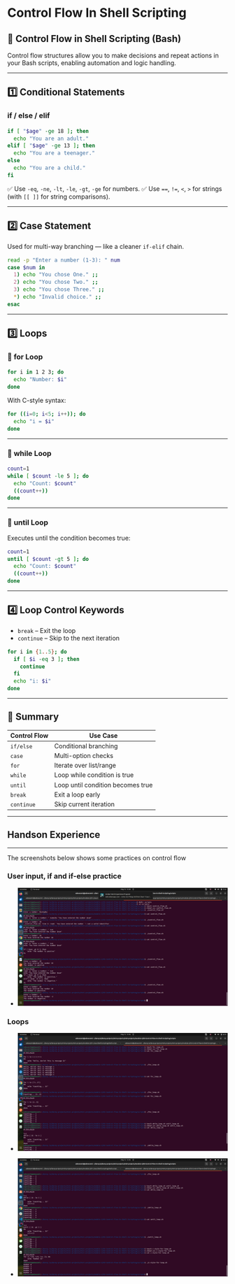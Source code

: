 # Control Flow In Shell Scripting

## 🔁 Control Flow in Shell Scripting (Bash)

Control flow structures allow you to make decisions and repeat actions in your Bash scripts, enabling automation and logic handling.

---

## 1️⃣ **Conditional Statements**

### **if / else / elif**

```bash
if [ "$age" -ge 18 ]; then
  echo "You are an adult."
elif [ "$age" -ge 13 ]; then
  echo "You are a teenager."
else
  echo "You are a child."
fi
```

✅ Use `-eq`, `-ne`, `-lt`, `-le`, `-gt`, `-ge` for numbers.
✅ Use `==`, `!=`, `<`, `>` for strings (with `[[ ]]` for string comparisons).

---

## 2️⃣ **Case Statement**

Used for multi-way branching — like a cleaner `if-elif` chain.

```bash
read -p "Enter a number (1-3): " num
case $num in
  1) echo "You chose One." ;;
  2) echo "You chose Two." ;;
  3) echo "You chose Three." ;;
  *) echo "Invalid choice." ;;
esac
```

---

## 3️⃣ **Loops**

### 🔄 **for Loop**

```bash
for i in 1 2 3; do
  echo "Number: $i"
done
```

With C-style syntax:

```bash
for ((i=0; i<5; i++)); do
  echo "i = $i"
done
```

---

### 🔁 **while Loop**

```bash
count=1
while [ $count -le 5 ]; do
  echo "Count: $count"
  ((count++))
done
```

---

### 🔁 **until Loop**

Executes until the condition becomes true:

```bash
count=1
until [ $count -gt 5 ]; do
  echo "Count: $count"
  ((count++))
done
```

---

## 4️⃣ **Loop Control Keywords**

* `break` – Exit the loop
* `continue` – Skip to the next iteration

```bash
for i in {1..5}; do
  if [ $i -eq 3 ]; then
    continue
  fi
  echo "i: $i"
done
```

---

## 🧠 Summary

| Control Flow | Use Case                          |
| ------------ | --------------------------------- |
| `if/else`    | Conditional branching             |
| `case`       | Multi-option checks               |
| `for`        | Iterate over list/range           |
| `while`      | Loop while condition is true      |
| `until`      | Loop until condition becomes true |
| `break`      | Exit a loop early                 |
| `continue`   | Skip current iteration            |

---

## Handson Experience

---
The screenshots below shows some practices on control flow

### User input, if and if-else practice

* ![terminal](images/terminal.png)

### Loops

* ![terminal](images/terminal2.png)

* ![terminal](images/terminal3.png)
